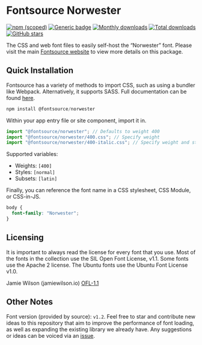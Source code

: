 # Fontsource Norwester

[![npm (scoped)](https://img.shields.io/npm/v/@fontsource/norwester?color=brightgreen)](https://www.npmjs.com/package/@fontsource/norwester) [![Generic badge](https://img.shields.io/badge/fontsource-passing-brightgreen)](https://github.com/fontsource/fontsource) [![Monthly downloads](https://badgen.net/npm/dm/@fontsource/norwester)](https://github.com/fontsource/fontsource) [![Total downloads](https://badgen.net/npm/dt/@fontsource/norwester)](https://github.com/fontsource/fontsource) [![GitHub stars](https://img.shields.io/github/stars/fontsource/fontsource.svg?style=social&label=Star)](https://github.com/fontsource/fontsource/stargazers)

The CSS and web font files to easily self-host the “Norwester” font. Please visit the main [Fontsource website](https://fontsource.org/fonts/norwester) to view more details on this package.

## Quick Installation

Fontsource has a variety of methods to import CSS, such as using a bundler like Webpack. Alternatively, it supports SASS. Full documentation can be found [here](https://fontsource.org/docs/getting-started/introduction).

```javascript
npm install @fontsource/norwester
```

Within your app entry file or site component, import it in.

```javascript
import "@fontsource/norwester"; // Defaults to weight 400
import "@fontsource/norwester/400.css"; // Specify weight
import "@fontsource/norwester/400-italic.css"; // Specify weight and style

```

Supported variables:
- Weights: `[400]`
- Styles: `[normal]`
- Subsets: `[latin]`

Finally, you can reference the font name in a CSS stylesheet, CSS Module, or CSS-in-JS.

```css
body {
  font-family: "Norwester";
}
```

## Licensing
It is important to always read the license for every font that you use.
Most of the fonts in the collection use the SIL Open Font License, v1.1. Some fonts use the Apache 2 license. The Ubuntu fonts use the Ubuntu Font License v1.0.

Jamie Wilson (jamiewilson.io)
[OFL-1.1](https://jamiewilson.io/norwester/)

## Other Notes
Font version (provided by source): `v1.2`.
Feel free to star and contribute new ideas to this repository that aim to improve the performance of font loading, as well as expanding the existing library we already have. Any suggestions or ideas can be voiced via an [issue](https://github.com/fontsource/fontsource/issues).